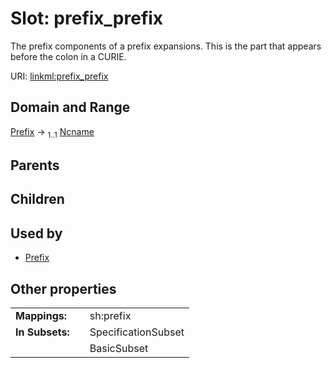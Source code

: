 
# Slot: prefix_prefix

The prefix components of a prefix expansions. This is the part that appears before the colon in a CURIE.

URI: [linkml:prefix_prefix](https://w3id.org/linkml/prefix_prefix)


## Domain and Range

[Prefix](Prefix.md) &#8594;  <sub>1..1</sub> [Ncname](types/Ncname.md)

## Parents


## Children


## Used by

 * [Prefix](Prefix.md)

## Other properties

|  |  |  |
| --- | --- | --- |
| **Mappings:** | | sh:prefix |
| **In Subsets:** | | SpecificationSubset |
|  | | BasicSubset |
